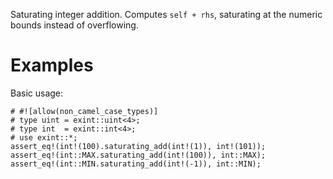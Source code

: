 Saturating integer addition. Computes `self + rhs`,
saturating at the numeric bounds instead of overflowing.

# Examples

Basic usage:

```
# #![allow(non_camel_case_types)]
# type uint = exint::uint<4>;
# type int  = exint::int<4>;
# use exint::*;
assert_eq!(int!(100).saturating_add(int!(1)), int!(101));
assert_eq!(int::MAX.saturating_add(int!(100)), int::MAX);
assert_eq!(int::MIN.saturating_add(int!(-1)), int::MIN);
```
